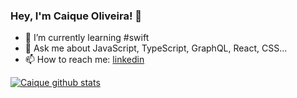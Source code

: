 ### Hey, I'm Caique Oliveira! 👋

<!-- - 🔭 I’m currently working on @betrybe -->
- 🌱 I’m currently learning #swift
- 💬 Ask me about JavaScript, TypeScript, GraphQL, React, CSS...
- 📫 How to reach me: [linkedin](https://www.linkedin.com/in/xguhkaa/)

[![Caique github stats](https://github-readme-stats.vercel.app/api?username=xguhkaa&hide_border=true&count_private=true&title_color=c9d1d9&custom_title=GitHub%20Stats&show_icons=true&text_color=c9d1d9&theme=dark)](https://github.com/xguhkaa)
